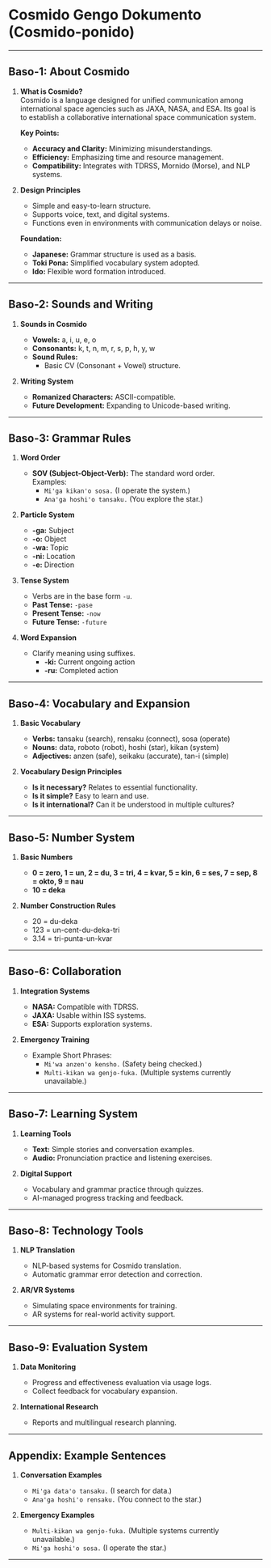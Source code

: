# **Cosmido Gengo Dokumento (Cosmido-ponido)**

---

## **Baso-1: About Cosmido**

1. **What is Cosmido?**  
   Cosmido is a language designed for unified communication among international space agencies such as JAXA, NASA, and ESA. Its goal is to establish a collaborative international space communication system.

   **Key Points:**  
   - **Accuracy and Clarity:** Minimizing misunderstandings.  
   - **Efficiency:** Emphasizing time and resource management.  
   - **Compatibility:** Integrates with TDRSS, Mornido (Morse), and NLP systems.  

2. **Design Principles**  
   - Simple and easy-to-learn structure.  
   - Supports voice, text, and digital systems.  
   - Functions even in environments with communication delays or noise.

   **Foundation:**  
   - **Japanese:** Grammar structure is used as a basis.  
   - **Toki Pona:** Simplified vocabulary system adopted.  
   - **Ido:** Flexible word formation introduced.  

---

## **Baso-2: Sounds and Writing**

1. **Sounds in Cosmido**  
   - **Vowels:** a, i, u, e, o  
   - **Consonants:** k, t, n, m, r, s, p, h, y, w  
   - **Sound Rules:**  
     - Basic CV (Consonant + Vowel) structure.  

2. **Writing System**  
   - **Romanized Characters:** ASCII-compatible.  
   - **Future Development:** Expanding to Unicode-based writing.  

---

## **Baso-3: Grammar Rules**

1. **Word Order**  
   - **SOV (Subject-Object-Verb):** The standard word order.  
     Examples:  
     - `Mi'ga kikan'o sosa.` (I operate the system.)  
     - `Ana'ga hoshi'o tansaku.` (You explore the star.)  

2. **Particle System**  
   - **-ga:** Subject  
   - **-o:** Object  
   - **-wa:** Topic  
   - **-ni:** Location  
   - **-e:** Direction  

3. **Tense System**  
   - Verbs are in the base form `-u`.  
   - **Past Tense:** `-pase`  
   - **Present Tense:** `-now`  
   - **Future Tense:** `-future`  

4. **Word Expansion**  
   - Clarify meaning using suffixes.  
     - **-ki:** Current ongoing action  
     - **-ru:** Completed action  

---

## **Baso-4: Vocabulary and Expansion**

1. **Basic Vocabulary**  
   - **Verbs:** tansaku (search), rensaku (connect), sosa (operate)  
   - **Nouns:** data, roboto (robot), hoshi (star), kikan (system)  
   - **Adjectives:** anzen (safe), seikaku (accurate), tan-i (simple)  

2. **Vocabulary Design Principles**  
   - **Is it necessary?** Relates to essential functionality.  
   - **Is it simple?** Easy to learn and use.  
   - **Is it international?** Can it be understood in multiple cultures?  

---

## **Baso-5: Number System**

1. **Basic Numbers**  
   - **0 = zero, 1 = un, 2 = du, 3 = tri, 4 = kvar, 5 = kin, 6 = ses, 7 = sep, 8 = okto, 9 = nau**  
   - **10 = deka**  

2. **Number Construction Rules**  
   - 20 = du-deka  
   - 123 = un-cent-du-deka-tri  
   - 3.14 = tri-punta-un-kvar  

---

## **Baso-6: Collaboration**

1. **Integration Systems**  
   - **NASA:** Compatible with TDRSS.  
   - **JAXA:** Usable within ISS systems.  
   - **ESA:** Supports exploration systems.  

2. **Emergency Training**  
   - Example Short Phrases:  
     - `Mi'wa anzen'o kensho.` (Safety being checked.)  
     - `Multi-kikan wa genjo-fuka.` (Multiple systems currently unavailable.)  

---

## **Baso-7: Learning System**

1. **Learning Tools**  
   - **Text:** Simple stories and conversation examples.  
   - **Audio:** Pronunciation practice and listening exercises.  

2. **Digital Support**  
   - Vocabulary and grammar practice through quizzes.  
   - AI-managed progress tracking and feedback.  

---

## **Baso-8: Technology Tools**

1. **NLP Translation**  
   - NLP-based systems for Cosmido translation.  
   - Automatic grammar error detection and correction.  

2. **AR/VR Systems**  
   - Simulating space environments for training.  
   - AR systems for real-world activity support.  

---

## **Baso-9: Evaluation System**

1. **Data Monitoring**  
   - Progress and effectiveness evaluation via usage logs.  
   - Collect feedback for vocabulary expansion.  

2. **International Research**  
   - Reports and multilingual research planning.  

---

## **Appendix: Example Sentences**

1. **Conversation Examples**  
   - `Mi'ga data'o tansaku.` (I search for data.)  
   - `Ana'ga hoshi'o rensaku.` (You connect to the star.)  

2. **Emergency Examples**  
   - `Multi-kikan wa genjo-fuka.` (Multiple systems currently unavailable.)  
   - `Mi'ga hoshi'o sosa.` (I operate the star.)  

---
